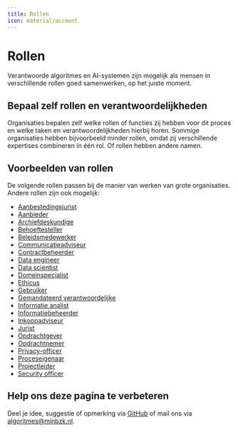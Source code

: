 ```yaml
---
title: Rollen
icon: material/account
---
```

# Rollen
Verantwoorde algoritmes en AI-systemen zijn mogelijk als mensen in verschillende rollen goed samenwerken, op het juiste moment.

## Bepaal zelf rollen en verantwoordelijkheden
Organisaties bepalen zelf welke rollen of functies zij hebben voor dit proces en welke taken en verantwoordelijkheden hierbij horen. 
Sommige organisaties hebben bijvoorbeeld minder rollen, omdat zij verschillende expertises combineren in één rol. Of rollen hebben andere namen.

## Voorbeelden van rollen
De volgende rollen passen bij de manier van werken van grote organisaties. Andere rollen zijn ook mogelijk:
- [Aanbestedingsjurist](https://minbzk.github.io/Algoritmekader/rollen/aanbestedingsjurist/)
- [Aanbieder](https://minbzk.github.io/Algoritmekader/rollen/aanbieder/)
- [Archiefdeskundige](https://minbzk.github.io/Algoritmekader/rollen/archiefdeskundige/)
- [Behoeftesteller](https://minbzk.github.io/Algoritmekader/rollen/behoeftesteller/)
- [Beleidsmedewerker](https://minbzk.github.io/Algoritmekader/rollen/beleidsmedewerker/)
- [Communicatieadviseur](https://minbzk.github.io/Algoritmekader/rollen/communicatieadviseur/)
- [Contractbeheerder](https://minbzk.github.io/Algoritmekader/rollen/contractbeheerder/)
- [Data engineer](https://minbzk.github.io/Algoritmekader/rollen/data-engineer/)
- [Data scientist](https://minbzk.github.io/Algoritmekader/rollen/data-scientist/)
- [Domeinspecialist](https://minbzk.github.io/Algoritmekader/rollen/domeinspecialist/)
- [Ethicus](https://minbzk.github.io/Algoritmekader/rollen/ethicus/)
- [Gebruiker](https://minbzk.github.io/Algoritmekader/rollen/gebruiker/)
- [Gemandateerd verantwoordelijke](https://minbzk.github.io/Algoritmekader/rollen/gemandateerd-verantwoordelijke/)
- [Informatie analist](https://minbzk.github.io/Algoritmekader/rollen/informatie-analist/)
- [Informatiebeheerder](https://minbzk.github.io/Algoritmekader/rollen/informatiebeheerder/)
- [Inkoopadviseur](https://minbzk.github.io/Algoritmekader/rollen/inkoopadviseur/)
- [Jurist](https://minbzk.github.io/Algoritmekader/rollen/jurist/)
- [Opdrachtgever](https://minbzk.github.io/Algoritmekader/rollen/opdrachtgever/)
- [Opdrachtnemer](https://minbzk.github.io/Algoritmekader/rollen/opdrachtnemer/)
- [Privacy-officer](https://minbzk.github.io/Algoritmekader/rollen/privacy-officer/)
- [Proceseigenaar](https://minbzk.github.io/Algoritmekader/rollen/proceseigenaar/)
- [Projectleider](https://minbzk.github.io/Algoritmekader/rollen/projectleider/)
- [Security officer](https://minbzk.github.io/Algoritmekader/rollen/security-officer/)

## Help ons deze pagina te verbeteren
Deel je idee, suggestie of opmerking via [GitHub](https://github.com/MinBZK/Algoritmekader/edit/main/docs/rollen/index.md) of mail ons via [algoritmes@minbzk.nl](algoritmes@minbzk.nl).
